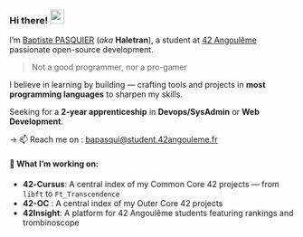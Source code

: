 ### Hi there! <img src="https://emojis.slackmojis.com/emojis/images/1643515243/12618/party_blob.gif?1643515243" width="25"/>

I’m [Baptiste PASQUIER](https://baptistepasquier.xyz/) (*aka* **Haletran**), a student at [42 Angoulême](https://github.com/42Angouleme) passionate open-source development.
> Not a good programmer, nor a pro-gamer

I believe in learning by building — crafting tools and projects in **most programming languages** to sharpen my skills.

Seeking for a **2‑year apprenticeship** in **Devops/SysAdmin** or **Web Development**. 

-> 📫 Reach me on : bapasqui@student.42angouleme.fr

#### 🚀 What I’m working on:
- **42‑Cursus**: A central index of my Common Core 42 projects — from `libft` to `Ft_Transcendence`
- **42-OC** : A central index of my Outer Core 42 projects
- **42Insight**: A platform for 42 Angoulême students featuring rankings and trombinoscope
